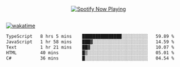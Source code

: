 

<p align="center">
  <a href="https://open.spotify.com/user/31ljmyymhthokwewwcd6dsdmvprm" target="_blank"><img src="https://novatorem-psi-rosy.vercel.app/api/spotify" alt="Spotify Now Playing"/></a>
</p>

##

[![wakatime](https://wakatime.com/badge/user/87646243-158a-4241-a3cb-668e1fa2dbb8.svg)](https://wakatime.com/@87646243-158a-4241-a3cb-668e1fa2dbb8)
<!--START_SECTION:waka-->

```txt
TypeScript   8 hrs 5 mins    ███████████████░░░░░░░░░░   59.89 %
JavaScript   1 hr 58 mins    ███▓░░░░░░░░░░░░░░░░░░░░░   14.59 %
Text         1 hr 21 mins    ██▓░░░░░░░░░░░░░░░░░░░░░░   10.07 %
HTML         40 mins         █▒░░░░░░░░░░░░░░░░░░░░░░░   05.01 %
C#           36 mins         █░░░░░░░░░░░░░░░░░░░░░░░░   04.54 %
```

<!--END_SECTION:waka-->
